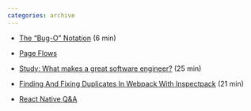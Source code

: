 ```yaml
---
categories: archive
---
```


- [The “Bug-O” Notation](https://overreacted.io/the-bug-o-notation/ "https://overreacted.io/the-bug-o-notation/") (6 min)

- [Page Flows](https://pageflows.com/ "https://pageflows.com/")

- [Study: What makes a great software engineer?](https://hits.microsoft.com/Study/6010133 "https://hits.microsoft.com/Study/6010133") (25 min)

- [Finding And Fixing Duplicates In Webpack With Inspectpack](https://formidable.com/blog/2018/finding-webpack-duplicates-with-inspectpack-plugin/ "https://formidable.com/blog/2018/finding-webpack-duplicates-with-inspectpack-plugin/") (21 min)

- [React Native Q&A](https://www.reactiflux.com/transcripts/react-native-team/ "https://www.reactiflux.com/transcripts/react-native-team/")
